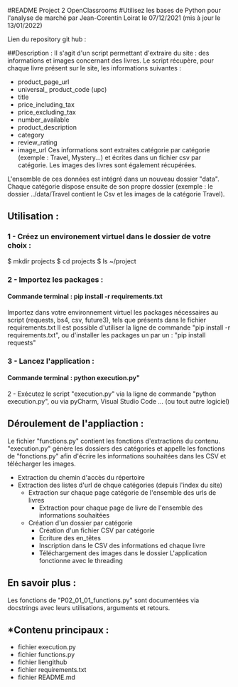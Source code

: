 #README Project 2 OpenClassrooms
#Utilisez les bases de Python pour l'analyse de marché
par Jean-Corentin Loirat
le 07/12/2021 (mis à jour le 13/01/2022)

Lien du repository git hub :
<a href=https://github.com/BeanEden/OcrProjet2.git></a>




##Description :
Il s'agit d'un script permettant d'extraire du site : <a href=http://books.toscrape.com/index.html></a> des informations et images concernant des livres.
Le script récupère, pour chaque livre présent sur le site, les informations suivantes :
 * product_page_url
 * universal_ product_code (upc)
 * title
 * price_including_tax
 * price_excluding_tax
 * number_available
 * product_description
 * category
 * review_rating
 * image_url 
Ces informations sont extraites catégorie par catégorie (exemple : Travel, Mystery...) et écrites dans un fichier csv par catégorie.
Les images des livres sont également récupérées.

L'ensemble de ces données est intégré dans un nouveau dossier "data".
Chaque catégorie dispose ensuite de son propre dossier (exemple : le dossier ../data/Travel contient le Csv et les images de la catégorie Travel).


## Utilisation :
### 1 - Créez un environement virtuel dans le dossier de votre choix :
$ mkdir projects
$ cd projects
$ ls
~/project

### 2 - Importez les packages :
#### Commande terminal : pip install -r requirements.txt
Importez dans votre environnement virtuel les packages nécessaires au script (requests, bs4, csv, future3), tels que présents dans le fichier requirements.txt
Il est possible d'utiliser la ligne de commande "pip install -r requirements.txt",
ou d'installer les packages un par un : "pip install requests"

### 3 - Lancez l'application : 
#### Commande terminal : python execution.py"
2 - Exécutez le script "execution.py" via la ligne de commande "python execution.py",
ou via pyCharm, Visual Studio Code ... (ou tout autre logiciel)



## Déroulement de l'appliaction :
Le fichier "functions.py" contient les fonctions d'extractions du contenu.
"execution.py" génère les dossiers des catégories et appelle les fonctions de "fonctions.py" afin d'écrire les informations souhaitées dans les CSV et télécharger les images.
* Extraction du chemin d'accès du répertoire
* Extraction des listes d'url de chque catégories (depuis l'index du site)
  * Extraction sur chaque page catégorie de l'ensemble des urls de livres
    * Extraction pour chaque page de livre de l'ensemble des informations souhaitées 
  * Création d'un dossier par catégorie
    * Création d'un fichier CSV par catégorie
    * Ecriture des en_têtes
    * Inscription dans le CSV des informations ed chaque livre
    * Téléchargement des images dans le dossier
L'application fonctionne avec le threading

## En savoir plus :
Les fonctions de "P02_01_01_functions.py" sont documentées via docstrings avec leurs utilisations, arguments et retours.

## *Contenu principaux : 
* fichier execution.py
* fichier functions.py
* fichier liengithub
* fichier requirements.txt
* fichier README.md
